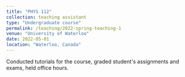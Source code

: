 ```yaml
---
title: "PHYS 112"
collection: teaching assistant
type: "Undergraduate course"
permalink: /teaching/2022-spring-teaching-1
venue: "University of Waterloo"
date: 2022-05-01
location: "Waterloo, Canada"
---
```


Conducted tutorials for the course, graded student's assignments and exams, held office hours.

